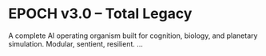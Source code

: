 # EPOCH v3.0 – Total Legacy

A complete AI operating organism built for cognition, biology, and planetary simulation. Modular, sentient, resilient.
...